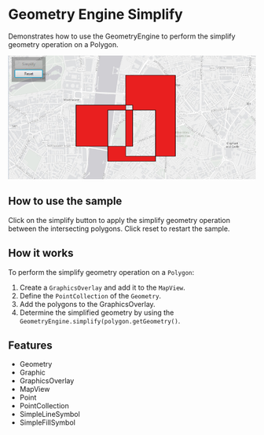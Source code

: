 <h1>Geometry Engine Simplify</h1>

<p>Demonstrates how to use the GeometryEngine to perform the simplify geometry operation on a Polygon.</p>

<p><img src="GeometryEngineSimplify.png"/></p>

<h2>How to use the sample</h2>

<p>Click on the simplify button to apply the simplify geometry operation between the intersecting polygons. Click reset to restart the sample.</p>

<h2>How it works</h2>

<p>To perform the simplify geometry operation on a <code>Polygon</code>:</p>

<ol>
    <li>Create a <code>GraphicsOverlay</code> and add it to the <code>MapView</code>.</li>
    <li>Define the <code>PointCollection</code> of the <code>Geometry</code>.</li>
    <li>Add the polygons to the GraphicsOverlay.</li>
    <li>Determine the simplified geometry by using the <code>GeometryEngine.simplify(polygon.getGeometry()</code>.</li>
</ol>

<h2>Features</h2>

<ul>
    <li>Geometry</li>
    <li>Graphic</li>
    <li>GraphicsOverlay</li>
    <li>MapView</li>
    <li>Point</li>
    <li>PointCollection</li>
    <li>SimpleLineSymbol</li>
    <li>SimpleFillSymbol</li>
</ul>